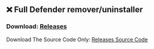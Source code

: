 ## ❌️ Full Defender remover/uninstaller

### Download: [Releases](https://github.com/j0az/defender/releases)


Download The Source Code Only: [Releases Source Code](https://github.com/j0az/defender/releases/tag/v1.0.0)


